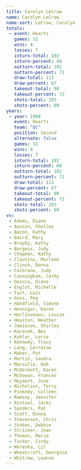 ```yaml
---
title: Carolyn LeCraw
name: Carolyn LeCraw
name-sort: LeCraw, Carolyn
totals:
 - event: Hearts
   games: 11
   wins: 4
   losses: 7
   inturn-total: 102
   inturn-percent: 68
   outturn-total: 101
   outturn-percent: 71
   draw-total: 113
   draw-percent: 67
   takeout-total: 90
   takeout-percent: 72
   shots-total: 203
   shots-percent: 69
years:
 - year: 1988
   event: Hearts
   team: "QC"
   position: Second
   alternate: false
   games: 11
   wins: 4
   losses: 7
   inturn-total: 102
   inturn-percent: 68
   outturn-total: 101
   outturn-percent: 71
   draw-total: 113
   draw-percent: 67
   takeout-total: 90
   takeout-percent: 72
   shots-total: 203
   shots-percent: 69
vs:
 - Adams, Diane
 - Aucoin, Shelley
 - Bacon, Kathy
 - Baird, Mary
 - Brophy, Kathy
 - Burgess, Judy
 - Chapman, Kathy
 - Cleutinx, Marlene
 - Clinch, Donna
 - Cochrane, Judy
 - Cunningham, Cathy
 - Dezura, Diane
 - Englot, Michelle
 - Fast, Lois
 - Goss, Peg
 - Handfield, Simone
 - Hennigar, Karen
 - Herlinveaux, Louise
 - Houston, Heather
 - Jamieson, Shirley
 - Karasek, Bev
 - Kehler, Lorie
 - Kennedy, Tracy
 - Lang, Lorraine
 - Maher, Pat
 - Martin, Sandra
 - Massullo, Deb
 - McDermott, Karen
 - McGowan, Frances
 - Moyaert, June
 - Nicholson, Terry
 - Pinkney, Colleen
 - Ramsay, Jennifer
 - Rintoul, Jacki
 - Sanders, Pat
 - Scott, Donna
 - Stevenson, Chris
 - Stokes, Debbie
 - Stricker, Joan
 - Thomas, Maria
 - Tucker, Cindy
 - Werenka, Lil
 - Wheatcroft, Georgina
 - Whitrow, Leanne
---
```

